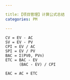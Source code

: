 ```yaml
---

title:【项目管理】计算公式总结
categories: PM

---
```




 <!--more-->

```
CV = EV - AC
SV = EV - PV
CPI = EV / AC
SPI = EV / PV
BAC = Σ(PV0, PVn)
ETC = BAC - EV
      (BAC - EV) / CPI

EAC = AC + ETC
```




